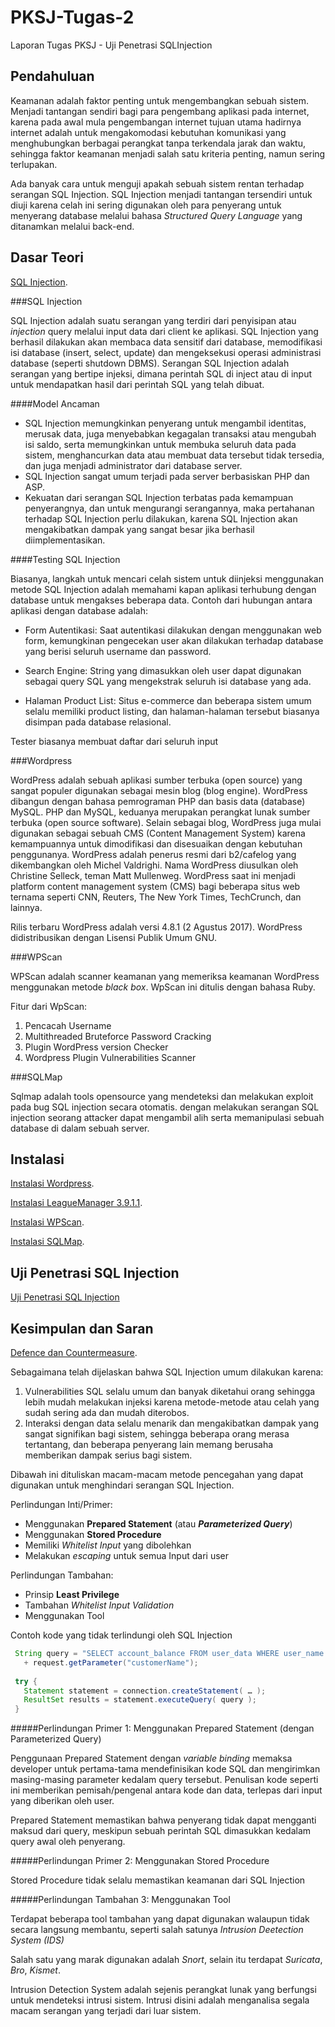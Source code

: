 # PKSJ-Tugas-2

Laporan Tugas PKSJ - Uji Penetrasi SQLInjection

## Pendahuluan

Keamanan adalah faktor penting untuk mengembangkan sebuah sistem. Menjadi tantangan sendiri bagi para pengembang aplikasi pada internet, karena pada awal mula pengembangan internet tujuan utama hadirnya internet adalah untuk mengakomodasi kebutuhan komunikasi yang menghubungkan berbagai perangkat tanpa terkendala jarak dan waktu, sehingga faktor keamanan menjadi salah satu kriteria penting, namun sering terlupakan.

Ada banyak cara untuk menguji apakah sebuah sistem rentan terhadap serangan SQL Injection. SQL Injection menjadi tantangan tersendiri untuk diuji karena celah ini sering digunakan oleh para penyerang untuk menyerang database melalui bahasa _Structured Query Language_ yang ditanamkan melalui back-end.

## Dasar Teori

 [SQL Injection](#sql-injection).
 
###SQL Injection
 
 SQL Injection adalah suatu serangan yang terdiri dari penyisipan atau *injection* query melalui input data dari client ke aplikasi. SQL Injection yang berhasil dilakukan akan membaca data sensitif dari database, memodifikasi isi database (insert, select, update) dan mengeksekusi operasi administrasi database (seperti shutdown DBMS).
 Serangan SQL Injection adalah serangan yang bertipe injeksi, dimana perintah SQL di inject atau di input untuk mendapatkan hasil dari perintah SQL yang telah dibuat.


####Model Ancaman
 
 * SQL Injection memungkinkan penyerang untuk mengambil identitas, merusak data, juga menyebabkan kegagalan transaksi atau mengubah isi saldo, serta memungkinkan untuk membuka seluruh data pada sistem, menghancurkan data atau membuat data tersebut tidak tersedia, dan juga menjadi administrator dari database server.
 * SQL Injection sangat umum terjadi pada server berbasiskan PHP dan ASP.
 * Kekuatan dari serangan SQL Injection terbatas pada kemampuan penyerangnya, dan untuk mengurangi serangannya, maka pertahanan terhadap SQL Injection perlu dilakukan, karena SQL Injection akan mengakibatkan dampak yang sangat besar jika berhasil diimplementasikan.

####Testing SQL Injection

Biasanya, langkah untuk mencari celah sistem untuk diinjeksi menggunakan metode SQL Injection adalah memahami kapan aplikasi terhubung dengan database untuk mengakses beberapa data. Contoh dari hubungan antara aplikasi dengan database adalah:

* Form Autentikasi: Saat autentikasi dilakukan dengan menggunakan web form, kemungkinan pengecekan user akan dilakukan terhadap database yang berisi seluruh username dan password.

* Search Engine: String yang dimasukkan oleh user dapat digunakan sebagai query SQL yang mengekstrak seluruh isi database yang ada.

* Halaman Product List: Situs e-commerce dan beberapa sistem umum selalu memiliki product listing, dan halaman-halaman tersebut biasanya disimpan pada database relasional.

Tester biasanya membuat daftar dari seluruh input

###Wordpress

WordPress adalah sebuah aplikasi sumber terbuka (open source) yang sangat populer digunakan sebagai mesin blog (blog engine). WordPress dibangun dengan bahasa pemrograman PHP dan basis data (database) MySQL. PHP dan MySQL, keduanya merupakan perangkat lunak sumber terbuka (open source software). Selain sebagai blog, WordPress juga mulai digunakan sebagai sebuah CMS (Content Management System) karena kemampuannya untuk dimodifikasi dan disesuaikan dengan kebutuhan penggunanya. WordPress adalah penerus resmi dari b2/cafelog yang dikembangkan oleh Michel Valdrighi. Nama WordPress diusulkan oleh Christine Selleck, teman Matt Mullenweg. WordPress saat ini menjadi platform content management system (CMS) bagi beberapa situs web ternama seperti CNN, Reuters, The New York Times, TechCrunch, dan lainnya.

Rilis terbaru WordPress adalah versi 4.8.1 (2 Agustus 2017). WordPress didistribusikan dengan Lisensi Publik Umum GNU.

###WPScan

WPScan adalah scanner keamanan yang memeriksa keamanan WordPress menggunakan metode _black box_. WpScan ini ditulis dengan bahasa Ruby.

Fitur dari WpScan:

1. Pencacah Username
2. Multithreaded Bruteforce Password Cracking
3. Plugin WordPress version Checker
4. Wordpress Plugin Vulnerabilities Scanner
 
###SQLMap

Sqlmap adalah tools opensource yang mendeteksi dan melakukan exploit pada bug SQL injection secara otomatis. dengan melakukan serangan SQL injection seorang attacker dapat mengambil alih serta memanipulasi sebuah database di dalam sebuah server.

## Instalasi
[Instalasi Wordpress](https://github.com/rafiarr/PKSJ-Tugas-2/blob/master/instalasi_wordpress.md).

[Instalasi LeagueManager 3.9.1.1](https://github.com/rafiarr/PKSJ-Tugas-2/blob/master/instalasi_leaguemanager.md).

[Instalasi WPScan](https://github.com/rafiarr/PKSJ-Tugas-2/blob/master/instalasi_wpscan.md).

[Instalasi SQLMap](https://github.com/rafiarr/PKSJ-Tugas-2/blob/master/instalasi_sqlmap.md).

## Uji Penetrasi SQL Injection
 [Uji Penetrasi SQL Injection](lalal)

## Kesimpulan dan Saran

 [Defence dan Countermeasure](lalala).

 Sebagaimana telah dijelaskan bahwa SQL Injection umum dilakukan karena:
 
 1. Vulnerabilities SQL selalu umum dan banyak diketahui orang sehingga lebih mudah melakukan injeksi karena metode-metode atau celah yang sudah sering ada dan mudah diterobos.
 2. Interaksi dengan data selalu menarik dan mengakibatkan dampak yang sangat signifikan bagi sistem, sehingga beberapa orang merasa tertantang, dan beberapa penyerang lain memang berusaha memberikan dampak serius bagi sistem.
 
 Dibawah ini dituliskan macam-macam metode pencegahan yang dapat digunakan untuk menghindari serangan SQL Injection.
 
 Perlindungan Inti/Primer:
 
 - Menggunakan __Prepared Statement__ (atau __*Parameterized Query*__)
 - Menggunakan __Stored Procedure__
 - Memiliki _Whitelist Input_ yang dibolehkan
 - Melakukan _escaping_ untuk semua Input dari user
 
 Perlindungan Tambahan:
 
 - Prinsip __Least Privilege__
 - Tambahan _Whitelist Input Validation_
 - Menggunakan Tool
 
 Contoh kode yang tidak terlindungi oleh SQL Injection
 
 ```Java
  String query = "SELECT account_balance FROM user_data WHERE user_name = "
    + request.getParameter("customerName");
  
  try {
  	Statement statement = connection.createStatement( … );
  	ResultSet results = statement.executeQuery( query );
  }
 ```
 
#####Perlindungan Primer 1: Menggunakan Prepared Statement (dengan Parameterized Query)
 
 Penggunaan Prepared Statement dengan _variable binding_ memaksa developer untuk pertama-tama mendefinisikan kode SQL dan mengirimkan masing-masing parameter kedalam query tersebut. Penulisan kode seperti ini memberikan pemisah/pengenal antara kode dan data, terlepas dari input yang diberikan oleh user.
 
 Prepared Statement memastikan bahwa penyerang tidak dapat mengganti maksud dari query, meskipun sebuah perintah SQL dimasukkan kedalam query awal oleh penyerang.
 
#####Perlindungan Primer 2: Menggunakan Stored Procedure

Stored Procedure tidak selalu memastikan keamanan dari SQL Injection

#####Perlindungan Tambahan 3: Menggunakan Tool

Terdapat beberapa tool tambahan yang dapat digunakan walaupun tidak secara langsung membantu, seperti salah satunya _Intrusion Deetection System (IDS)_

Salah satu yang marak digunakan adalah _Snort_, selain itu terdapat _Suricata_, _Bro_, _Kismet_.

Intrusion Detection System adalah sejenis perangkat lunak yang berfungsi untuk mendeteksi intrusi sistem. Intrusi disini adalah menganalisa segala macam serangan yang terjadi dari luar sistem.